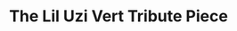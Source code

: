---
pid: PT99
title: The Lil Uzi Vert Tribute Piece
location_transcription: Francisville
zipcode: '28806'
outside_phl: 'Asheville NC '
neighborhood: 
age: '20'
age_range: 20-29
instagram: 
image_file_name: PT_99.jpg
proposal_transcription: YAH
topic: Figure,Music
topic_summary: 0, 0
type: Sculpture Statue
keywords_other: 
credit: Conor Stuart Roe
image_labels: 
twitter: 
facebook: 
permalink: "/monuments/pt99/"
layout: item-page
---